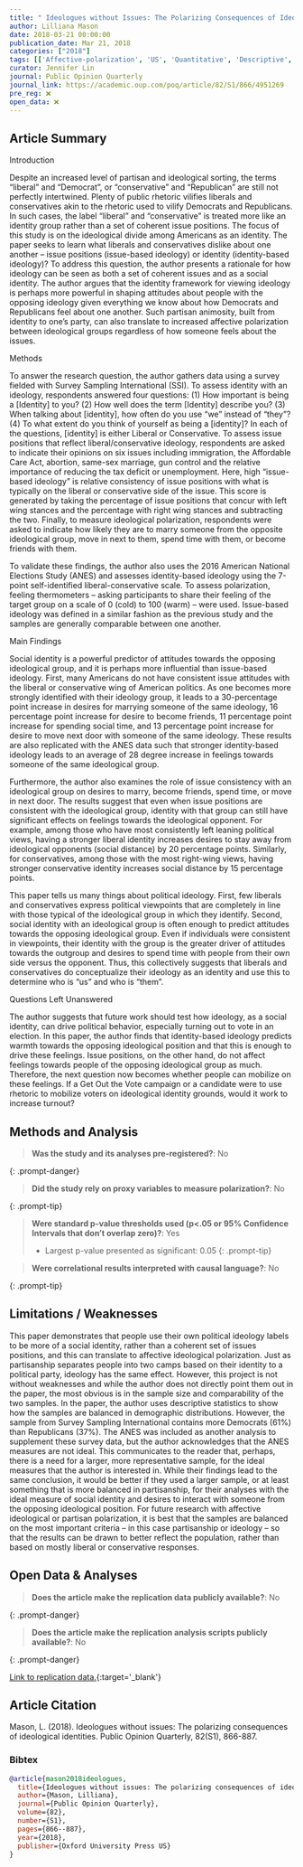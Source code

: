 ```yaml
---
title: " Ideologues without Issues: The Polarizing Consequences of Ideological Identities"
author: Lilliana Mason
date: 2018-03-21 00:00:00
publication_date: Mar 21, 2018
categories: ["2018"]
tags: [['Affective-polarization', 'US', 'Quantitative', 'Descriptive', 'ANES']]
curator: Jennifer Lin
journal: Public Opinion Quarterly
journal_link: https://academic.oup.com/poq/article/82/S1/866/4951269
pre_reg: ❌
open_data: ❌
---
```


## Article Summary

Introduction

Despite an increased level of <span class="glosstag" data-key="Partisan">partisan</span> and ideological sorting, the terms “liberal” and “Democrat”, or “conservative” and “Republican” are still not perfectly intertwined. Plenty of public rhetoric vilifies liberals and conservatives akin to the rhetoric used to vilify Democrats and Republicans. In such cases, the label “liberal” and “conservative” is treated more like an identity group rather than a set of coherent issue positions. The focus of this study is on the ideological divide among Americans as an identity. The paper seeks to learn what liberals and conservatives dislike about one another – issue positions (issue-based <span class="glosstag" data-key="Ideology">ideology</span>) or identity (identity-based <span class="glosstag" data-key="Ideology">ideology</span>)? To address this question, the author presents a rationale for how <span class="glosstag" data-key="Ideology">ideology</span> can be seen as both a set of coherent issues and as a social identity. The author argues that the identity framework for viewing <span class="glosstag" data-key="Ideology">ideology</span> is perhaps more powerful in shaping attitudes about people with the opposing <span class="glosstag" data-key="Ideology">ideology</span> given everything we know about how Democrats and Republicans feel about one another. Such <span class="glosstag" data-key="Partisan">partisan</span> animosity, built from identity to one’s party, can also translate to increased <span class="glosstag" data-key="Affective Polarization">affective polarization</span> between ideological groups regardless of how someone feels about the issues. 

Methods

To answer the research question, the author gathers data using a survey fielded with Survey Sampling International (SSI). To assess identity with an <span class="glosstag" data-key="Ideology">ideology</span>, respondents answered four questions: (1) How important is being a [Identity] to you? (2) How well does the term [Identity] describe you? (3) When talking about [identity], how often do you use “we” instead of “they”? (4) To what extent do you think of yourself as being a [identity]? In each of the questions, [identity] is either Liberal or Conservative. To assess issue positions that reflect liberal/conservative <span class="glosstag" data-key="Ideology">ideology</span>, respondents are asked to indicate their opinions on six issues including immigration, the Affordable Care Act, abortion, same-sex marriage, gun control and the relative importance of reducing the tax deficit or unemployment. Here, high “issue-based <span class="glosstag" data-key="Ideology">ideology</span>” is relative consistency of issue positions with what is typically on the liberal or conservative side of the issue. This score is generated by taking the percentage of issue positions that concur with left wing stances and the percentage with right wing stances and subtracting the two. Finally, to measure ideological polarization, respondents were asked to indicate how likely they are to marry someone from the opposite ideological group, move in next to them, spend time with them, or become friends with them. 

To validate these findings, the author also uses the 2016 American National Elections Study (<span class="glosstag" data-key="ANES">ANES</span>) and assesses identity-based <span class="glosstag" data-key="Ideology">ideology</span> using the 7-point self-identified liberal-conservative scale. To assess polarization, feeling thermometers – asking participants to share their feeling of the target group on a scale of 0 (cold) to 100 (warm) – were used. Issue-based <span class="glosstag" data-key="Ideology">ideology</span> was defined in a similar fashion as the previous study and the samples are generally comparable between one another.

Main Findings

Social identity is a powerful predictor of attitudes towards the opposing ideological group, and it is perhaps more influential than issue-based <span class="glosstag" data-key="Ideology">ideology</span>. First, many Americans do not have consistent issue attitudes with the liberal or conservative wing of American politics. As one becomes more strongly identified with their <span class="glosstag" data-key="Ideology">ideology</span> group, it leads to a 30-percentage point increase in desires for marrying someone of the same <span class="glosstag" data-key="Ideology">ideology</span>, 16 percentage point increase for desire to become friends, 11 percentage point increase for spending social time, and 13 percentage point increase for desire to move next door with someone of the same <span class="glosstag" data-key="Ideology">ideology</span>. These results are also replicated with the <span class="glosstag" data-key="ANES">ANES</span> data such that stronger identity-based <span class="glosstag" data-key="Ideology">ideology</span> leads to an average of 28 degree increase in feelings towards someone of the same ideological group. 

Furthermore, the author also examines the role of issue consistency with an ideological group on desires to marry, become friends, spend time, or move in next door. The results suggest that even when issue positions are consistent with the ideological group, identity with that group can still have significant effects on feelings towards the ideological opponent. For example, among those who have most consistently left leaning political views, having a stronger liberal identity increases desires to stay away from ideological opponents (social distance) by 20 percentage points. Similarly, for conservatives, among those with the most right-wing views, having stronger conservative identity increases social distance by 15 percentage points.

This paper tells us many things about political <span class="glosstag" data-key="Ideology">ideology</span>. First, few liberals and conservatives express political viewpoints that are completely in line with those typical of the ideological group in which they identify. Second, social identity with an ideological group is often enough to predict attitudes towards the opposing ideological group. Even if individuals were consistent in viewpoints, their identity with the group is the greater driver of attitudes towards the outgroup and desires to spend time with people from their own side versus the opponent. Thus, this collectively suggests that liberals and conservatives do conceptualize their <span class="glosstag" data-key="Ideology">ideology</span> as an identity and use this to determine who is “us” and who is “them”.

Questions Left Unanswered 

The author suggests that future work should test how <span class="glosstag" data-key="Ideology">ideology</span>, as a social identity, can drive political behavior, especially turning out to vote in an election. In this paper, the author finds that identity-based <span class="glosstag" data-key="Ideology">ideology</span> predicts warmth towards the opposing ideological position and that this is enough to drive these feelings. Issue positions, on the other hand, do not affect feelings towards people of the opposing ideological group as much. Therefore, the next question now becomes whether people can mobilize on these feelings. If a Get Out the Vote campaign or a candidate were to use rhetoric to mobilize voters on ideological identity grounds, would it work to increase turnout?

## Methods and Analysis

> **Was the study and its analyses pre-registered?**: No
> 
{: .prompt-danger}

> **Did the study rely on proxy variables to measure polarization?**: No
> 
{: .prompt-tip}


> **Were standard p-value thresholds used (p<.05 or 95% Confidence Intervals that don’t overlap zero)?**: Yes
>
> - Largest p-value presented as significant: 0.05
{: .prompt-tip}

> **Were correlational results interpreted with causal language?**: No
> 
{: .prompt-tip}

## Limitations / Weaknesses

This paper demonstrates that people use their own political <span class="glosstag" data-key="Ideology">ideology</span> labels to be more of a social identity, rather than a coherent set of issues positions, and this can translate to affective ideological polarization. Just as partisanship separates people into two camps based on their identity to a political party, <span class="glosstag" data-key="Ideology">ideology</span> has the same effect. However, this project is not without weaknesses and while the author does not directly point them out in the paper, the most obvious is in the sample size and comparability of the two samples. In the paper, the author uses descriptive statistics to show how the samples are balanced in demographic distributions. However, the sample from Survey Sampling International contains more Democrats (61%) than Republicans (37%). The <span class="glosstag" data-key="ANES">ANES</span> was included as another analysis to supplement these survey data, but the author acknowledges that the <span class="glosstag" data-key="ANES">ANES</span> measures are not ideal. This communicates to the reader that, perhaps, there is a need for a larger, more representative sample, for the ideal measures that the author is interested in. While their findings lead to the same conclusion, it would be better if they used a larger sample, or at least something that is more balanced in partisanship, for their analyses with the ideal measure of social identity and desires to interact with someone from the opposing ideological position. For future research with affective ideological or <span class="glosstag" data-key="Partisan">partisan</span> polarization, it is best that the samples are balanced on the most important criteria – in this case partisanship or <span class="glosstag" data-key="Ideology">ideology</span> – so that the results can be drawn to better reflect the population, rather than based on mostly liberal or conservative responses.

## Open Data & Analyses

> **Does the article make the replication data publicly available?**: No
> 
{: .prompt-danger}

> **Does the article make the replication analysis scripts publicly available?**: No
> 
{: .prompt-danger}


[Link to replication data.](NA){:target='_blank'}

## Article Citation

Mason, L. (2018). Ideologues without issues: The polarizing consequences of ideological identities. Public Opinion Quarterly, 82(S1), 866-887.

### Bibtex

```bibtex
@article{mason2018ideologues,
  title={Ideologues without issues: The polarizing consequences of ideological identities},
  author={Mason, Lilliana},
  journal={Public Opinion Quarterly},
  volume={82},
  number={S1},
  pages={866--887},
  year={2018},
  publisher={Oxford University Press US}
}

```

